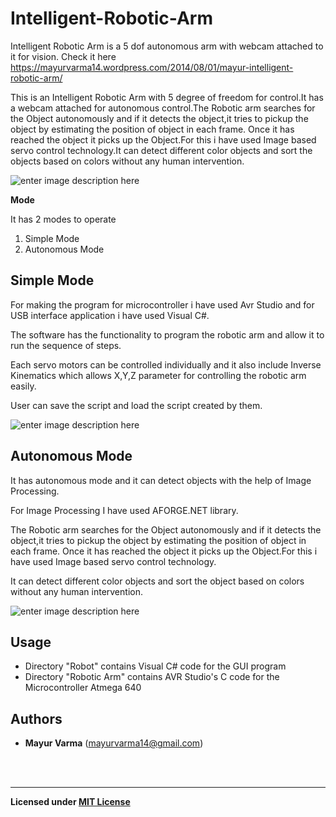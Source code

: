 # **Intelligent-Robotic-Arm**
Intelligent Robotic Arm is a 5 dof  autonomous arm with webcam attached to it for vision. Check it here https://mayurvarma14.wordpress.com/2014/08/01/mayur-intelligent-robotic-arm/



This is an Intelligent Robotic Arm with 5 degree of freedom for control.It has a webcam attached for autonomous control.The Robotic arm searches for the Object autonomously and if it detects the object,it tries to pickup the object by estimating the position of object in each frame. Once it has reached the object it picks up the Object.For this i have used Image based servo control technology.It can detect different color objects and sort the objects based on colors without any human intervention.


![enter image description here](https://mayurvarma14.files.wordpress.com/2014/07/11.jpg)




**Mode**

It has 2 modes to operate
1. Simple Mode
2. Autonomous Mode


**Simple Mode**
---------------


For making the program for microcontroller i have used Avr Studio and for USB interface application i have used Visual C#.

The software has the functionality to program the robotic arm and allow it to run the sequence of steps.

Each servo motors can be controlled individually  and it also include Inverse Kinematics which allows X,Y,Z parameter for controlling  the robotic arm easily.

User can save the script and load the script created by them.

![enter image description here](https://mayurvarma14.files.wordpress.com/2014/07/gui1.jpg)

**Autonomous Mode**
-------------------

It has autonomous mode and it can detect objects with the help of Image Processing.

For Image Processing I have used AFORGE.NET library.

The Robotic arm searches for the Object autonomously and if it detects the object,it tries to pickup the object by estimating the position of object in each frame. Once it has reached the object it picks up the Object.For this i have used Image based servo control technology.

It can detect different color objects and sort the object based on colors without any human intervention.

![enter image description here](https://mayurvarma14.files.wordpress.com/2014/07/gui2.jpg?w=650&h=244)


**Usage**
-----

 - Directory "Robot"  contains Visual C# code for the GUI program
 - Directory "Robotic Arm" contains AVR Studio's C  code for the   
   Microcontroller Atmega 640

**Authors**
-----------
 - **Mayur Varma** (mayurvarma14@gmail.com)
<br/>
<br/>


----------


  **Licensed under [MIT License](LICENSE)**
